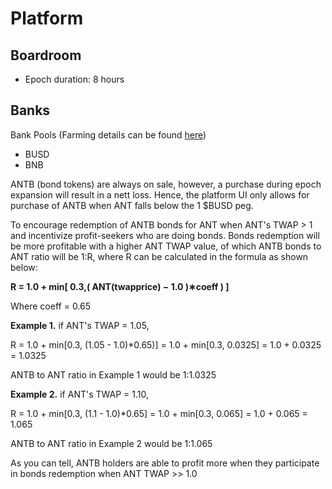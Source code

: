 # Platform

## Boardroom

* Epoch duration: 8 hours

## Banks

Bank Pools \(Farming details can be found [here](https://medium.com/midasprotocol/introducing-the-midas-dollar-ab99a5bcd526)\)

* BUSD
* BNB

ANTB \(bond tokens\) are always on sale, however, a purchase during epoch expansion will result in a nett loss. Hence, the platform UI only allows for purchase of ANTB when ANT falls below the 1 $BUSD peg.

To encourage redemption of ANTB bonds for ANT when ANT's TWAP &gt; 1 and incentivize profit-seekers who are doing bonds. Bonds redemption will be more profitable with a higher ANT TWAP value, of which ANTB bonds to ANT ratio will be 1:R, where R can be calculated in the formula as shown below:

**R = 1.0 + min\[ 0.3,\( ANT\(twapprice\) − 1.0 \)∗coeff \) \]**

Where coeff = 0.65

**Example 1.** if ANT's TWAP = 1.05,

R = 1.0 + min\[0.3, \(1.05 - 1.0\)\*0.65\)\] = 1.0 + min\[0.3, 0.0325\] = 1.0 + 0.0325 = 1.0325

ANTB to ANT ratio in Example 1 would be 1:1.0325

**Example 2.** if ANT's TWAP = 1.10,

R = 1.0 + min\[0.3, \(1.1 - 1.0\)\*0.65\] = 1.0 + min\[0.3, 0.065\] = 1.0 + 0.065 = 1.065

ANTB to ANT ratio in Example 2 would be 1:1.065

As you can tell, ANTB holders are able to profit more when they participate in bonds redemption when ANT TWAP &gt;&gt; 1.0

